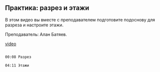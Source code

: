 ## Практика: разрез и этажи

В этом видео вы вместе с преподавателем подготовите подоснову для разреза и настроите этажи. 

Преподаватель: Алан Батяев. 

[video](https://player.softculture.cc/embed/online/ARC/ARC_59.21.12_L2-8_Practice_Section_and_Elevations)

```chapters

00:08 Разрез

04:11 Этажи

```